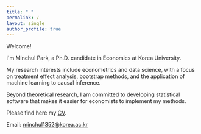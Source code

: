 ```yaml
---
title: " "
permalink: /
layout: single
author_profile: true
---
```

Welcome!

I'm Minchul Park, a Ph.D. candidate in Economics at Korea University.

My research interests include econometrics and data science, with a focus on treatment effect analysis, bootstrap methods, and the application of machine learning to causal inference.

Beyond theoretical research, I am committed to developing statistical software that makes it easier for economists to implement my methods.

Please find here my [CV](/files/CV20250806.pdf).

Email: [minchul1352@korea.ac.kr](mailto:minchul1352@korea.ac.kr)
